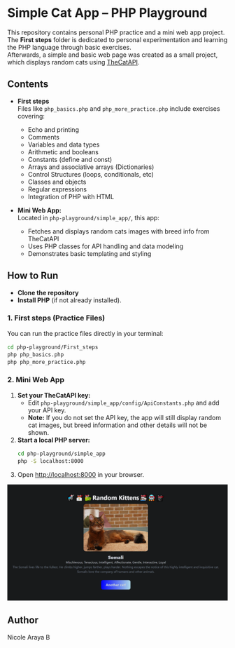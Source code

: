 # Simple Cat App – PHP Playground

This repository contains personal PHP practice and a mini web app project.  
The **First steps** folder is dedicated to personal experimentation and learning the PHP language through basic exercises.  
Afterwards, a simple and basic web page was created as a small project, which displays random cats using [TheCatAPI](https://thecatapi.com/).

## Contents

- **First steps**  
  Files like `php_basics.php` and `php_more_practice.php` include exercises covering:
  - Echo and printing
  - Comments
  - Variables and data types
  - Arithmetic and booleans
  - Constants (define and const)
  - Arrays and associative arrays (Dictionaries)
  - Control Structures (loops, conditionals, etc)
  - Classes and objects
  - Regular expressions
  - Integration of PHP with HTML

- **Mini Web App:**  
  Located in `php-playground/simple_app/`, this app:
  - Fetches and displays random cats images with breed info from TheCatAPI
  - Uses PHP classes for API handling and data modeling
  - Demonstrates basic templating and styling

## How to Run

- **Clone the repository**
- **Install PHP** (if not already installed).

### 1. First steps (Practice Files)

You can run the practice files directly in your terminal:
```bash
cd php-playground/First_steps
php php_basics.php
php php_more_practice.php
```

### 2. Mini Web App

1. **Set your TheCatAPI key:**
   - Edit `php-playground/simple_app/config/ApiConstants.php` and add your API key.
   - **Note:** If you do not set the API key, the app will still display random cat images, but breed information and other details will not be shown.
2. **Start a local PHP server:**
   ```bash
   cd php-playground/simple_app
   php -S localhost:8000
   ```
3. Open [http://localhost:8000](http://localhost:8000) in your browser.

![App Screenshot](./page.png)

## Author
Nicole Araya B
